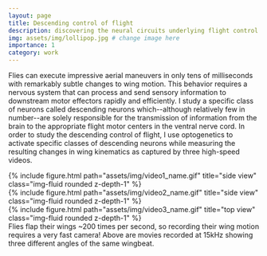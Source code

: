 ```yaml
---
layout: page
title: Descending control of flight
description: discovering the neural circuits underlying flight control
img: assets/img/lollipop.jpg # change image here
importance: 1
category: work
---
```


Flies can execute impressive aerial maneuvers in only tens of milliseconds with remarkably subtle changes to wing motion. This behavior requires a nervous system that can process and send sensory information to downstream motor effectors rapidly and efficiently. I study a specific class of neurons called descending neurons which--although relatively few in number--are solely responsible for the transmission of information from the brain to the appropriate flight motor centers in the ventral nerve cord. In order to study the descending control of flight, I use optogenetics to activate specific classes of descending neurons while measuring the resulting changes in wing kinematics as captured by three high-speed videos.

<!-- to add name to gif add name in text box, click on selection, edit>Draw apply all -->


<div class="row">
    <div class="col-sm mt-3 mt-md-0">
        {% include figure.html path="assets/img/video1_name.gif" title="side view" class="img-fluid rounded z-depth-1" %}
    </div>
    <div class="col-sm mt-3 mt-md-0">
        {% include figure.html path="assets/img/video2_name.gif" title="side view" class="img-fluid rounded z-depth-1" %}
    </div>
    <div class="col-sm mt-3 mt-md-0">
        {% include figure.html path="assets/img/video3_name.gif" title="top view" class="img-fluid rounded z-depth-1" %}
    </div>
</div>
<div class="caption">
    Flies flap their wings ~200 times per second, so recording their wing motion requires a very fast camera! Above are movies recorded at 15kHz showing three different angles of the same wingbeat.
</div>
